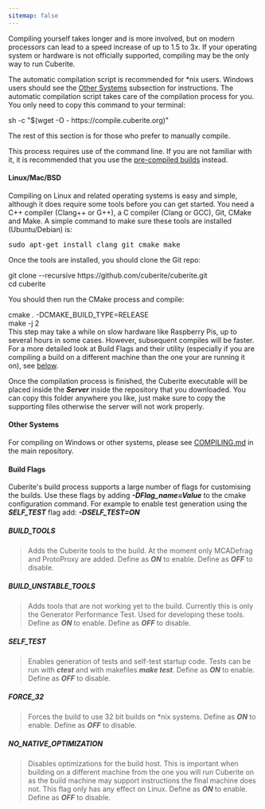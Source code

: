 ```yaml
---
sitemap: false
---
```

Compiling yourself takes longer and is more involved, but on modern processors can lead to a speed increase of up to 1.5 to 3x. If your operating system or hardware is not officially supported, compiling may be the only way to run Cuberite.

The automatic compilation script is recommended for *nix users. Windows users should see the [Other Systems](#other-systems) subsection for instructions. The automatic compilation script takes care of the compilation process for you. You only need to copy this command to your terminal:

<div class="code-box">sh -c "$(wget -O - https://compile.cuberite.org)"</div>

The rest of this section is for those who prefer to manually compile.

<div class="warning-box">
	<div class="warning-box-body">
		This process requires use of the command line. If you are not familiar with it, it is recommended that you use the <a href="#pre-compiled-builds">pre-compiled builds</a> instead.
	</div>
</div>

#### Linux/Mac/BSD
Compiling on Linux and related operating systems is easy and simple, although it does require some tools before you can get started. You need a C++ compiler (Clang++ or G++), a C compiler (Clang or GCC), Git, CMake and Make. A simple command to make sure these tools are installed (Ubuntu/Debian) is:

<pre>sudo apt-get install clang git cmake make</pre>

Once the tools are installed, you should clone the Git repo:

<div class="code-box">
git clone --recursive https://github.com/cuberite/cuberite.git<br/>
cd cuberite
</div>

You should then run the CMake process and compile:

<div class="code-box">
cmake . -DCMAKE_BUILD_TYPE=RELEASE<br/>
make -j 2
</div>

<div class="warning-box">
	<div class="warning-box-body">
		This step may take a while on slow hardware like Raspberry Pis, up to several hours in some cases. However, subsequent compiles will be faster.
	</div>
</div>

<div class="info-box">
	<div class="info-box-body">
		For a more detailed look at Build Flags and their utility (especially if you are compiling a build on a different machine than the one your are running it on), see <a href="#build-flags">below</a>.
	</div>
</div>

Once the compilation process is finished, the Cuberite executable will be placed inside the ***Server*** inside the repository that you downloaded. You can copy this folder anywhere you like, just make sure to copy the supporting files otherwise the server will not work properly.

#### Other Systems
For compiling on Windows or other systems, please see [COMPILING.md](https://github.com/cuberite/cuberite/blob/master/COMPILING.md) in the main repository.

#### Build Flags
Cuberite's build process supports a large number of flags for customising the builds. Use these flags by adding ***-DFlag_name=Value*** to the cmake configuration command. For example to enable test generation using the ***SELF_TEST*** flag add: ***-DSELF_TEST=ON***

##### BUILD_TOOLS
> Adds the Cuberite tools to the build. At the moment only MCADefrag and ProtoProxy are added. Define as ***ON*** to enable. Define as ***OFF*** to disable.

##### BUILD_UNSTABLE_TOOLS
> Adds tools that are not working yet to the build. Currently this is only the Generator Performance Test. Used for developing these tools. Define as ***ON*** to enable. Define as ***OFF*** to disable.

##### SELF_TEST
> Enables generation of tests and self-test startup code. Tests can be run with ***ctest*** and with makefiles ***make test***. Define as ***ON*** to enable. Define as ***OFF*** to disable.
		
##### FORCE_32
> Forces the build to use 32 bit builds on *nix systems. Define as ***ON*** to enable. Define as ***OFF*** to disable.

##### NO_NATIVE_OPTIMIZATION
> Disables optimizations for the build host. This is important when building on a different machine from the one you will run Cuberite on as the build machine may support instructions the final machine does not. This flag only has any effect on Linux. Define as ***ON*** to enable. Define as ***OFF*** to disable.
